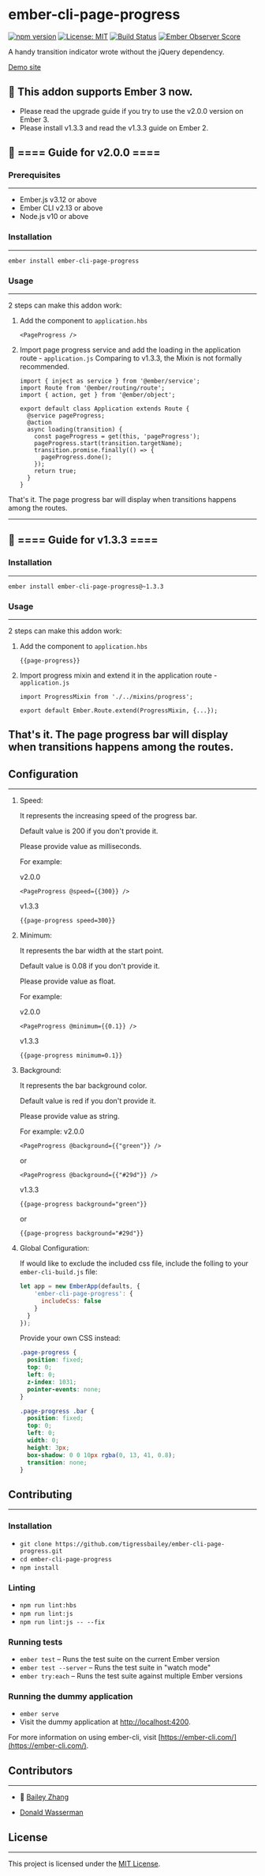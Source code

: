 ember-cli-page-progress
==============================================================================
[![npm version](https://badge.fury.io/js/ember-cli-page-progress.svg)](https://badge.fury.io/js/ember-cli-page-progress) [![License: MIT](https://img.shields.io/badge/License-MIT-yellow.svg)](https://opensource.org/licenses/MIT)
[![Build Status](https://travis-ci.com/tigressbailey/ember-cli-page-progress.svg?branch=master)](https://travis-ci.com/tigressbailey/ember-cli-page-progress)
[![Ember Observer Score](https://emberobserver.com/badges/ember-cli-page-progress.svg)](https://emberobserver.com/addons/ember-cli-page-progress)

A handy transition indicator wrote without the jQuery dependency.

[Demo site](https://tigressbailey.github.io/ember-cli-page-progress/)


## 🎉 This addon supports Ember 3 now.

  - Please read the upgrade guide if you try to use the v2.0.0 version on Ember 3.
  - Please install v1.3.3 and read the v1.3.3 guide on Ember 2.

## 🏁 ==== Guide for v2.0.0 ====

### Prerequisites
------------------------------------------------------------------------------

- Ember.js v3.12 or above
- Ember CLI v2.13 or above
- Node.js v10 or above

### Installation
------------------------------------------------------------------------------

```
ember install ember-cli-page-progress
```


### Usage
------------------------------------------------------------------------------

2 steps can make this addon work:

1. Add the component to `application.hbs`
    ```
    <PageProgress />
    ```

2. Import page progress service and add the loading in the application route - `application.js`
   Comparing to v1.3.3, the Mixin is not formally recommended.

   ```
   import { inject as service } from '@ember/service';
   import Route from '@ember/routing/route';
   import { action, get } from '@ember/object';

   export default class Application extends Route {
     @service pageProgress;
     @action
     async loading(transition) {
       const pageProgress = get(this, 'pageProgress');
       pageProgress.start(transition.targetName);
       transition.promise.finally(() => {
         pageProgress.done();
       });
       return true;
     }
   }
   ```

That's it. The page progress bar will display when transitions happens among the routes.

------------------------------------------------------------------------------

## 🏁 ==== Guide for v1.3.3 ====

### Installation
------------------------------------------------------------------------------

```
ember install ember-cli-page-progress@~1.3.3
```


### Usage
------------------------------------------------------------------------------

2 steps can make this addon work:

1. Add the component to `application.hbs`
    ```
    {{page-progress}}
    ```

2. Import progress mixin and extend it in the application route - `application.js`

   ```
   import ProgressMixin from './../mixins/progress';

   export default Ember.Route.extend(ProgressMixin, {...});
   ```


That's it. The page progress bar will display when transitions happens among the routes.
------------------------------------------------------------------------------

## Configuration
------------------------------------------------------------------------------

1. Speed:

   It represents the increasing speed of the progress bar.

   Default value is 200 if you don't provide it.

   Please provide value as milliseconds.

   For example:

   v2.0.0
   ```
   <PageProgress @speed={{300}} />
   ```

   v1.3.3
   ```
   {{page-progress speed=300}}
   ```

2. Minimum:

   It represents the bar width at the start point.

   Default value is 0.08 if you don't provide it.

   Please provide value as float.

   For example:

   v2.0.0
   ```
   <PageProgress @minimum={{0.1}} />
   ```

   v1.3.3
   ```
   {{page-progress minimum=0.1}}
   ```

3. Background:

   It represents the bar background color.

   Default value is red if you don't provide it.

   Please provide value as string.

   For example:
   v2.0.0
   ```
   <PageProgress @background={{"green"}} />
   ```
   or
   ```
   <PageProgress @background={{"#29d"}} />
   ```

   v1.3.3
   ```
   {{page-progress background="green"}}
   ```
   or
   ```
   {{page-progress background="#29d"}}
   ```

4. Global Configuration:

    If would like to exclude the included css file, include the folling to your `ember-cli-build.js` file:

    ```js
    let app = new EmberApp(defaults, {
        'ember-cli-page-progress': {
          includeCss: false
        }
      }
    });
    ```

    Provide your own CSS instead:

    ```css
    .page-progress {
      position: fixed;
      top: 0;
      left: 0;
      z-index: 1031;
      pointer-events: none;
    }

    .page-progress .bar {
      position: fixed;
      top: 0;
      left: 0;
      width: 0;
      height: 3px;
      box-shadow: 0 0 10px rgba(0, 13, 41, 0.8);
      transition: none;
    }
    ```

## Contributing
------------------------------------------------------------------------------

### Installation

* `git clone https://github.com/tigressbailey/ember-cli-page-progress.git`
* `cd ember-cli-page-progress`
* `npm install`

### Linting

* `npm run lint:hbs`
* `npm run lint:js`
* `npm run lint:js -- --fix`

### Running tests

* `ember test` – Runs the test suite on the current Ember version
* `ember test --server` – Runs the test suite in "watch mode"
* `ember try:each` – Runs the test suite against multiple Ember versions

### Running the dummy application

* `ember serve`
* Visit the dummy application at [http://localhost:4200](http://localhost:4200).

For more information on using ember-cli, visit [https://ember-cli.com/](https://ember-cli.com/).

## Contributors
------------------------------------------------------------------------------
- :tiger: [Bailey Zhang](https://tigressbailey.github.io)

- [Donald Wasserman](<https://github.com/donaldwasserman>
)

## License
------------------------------------------------------------------------------

This project is licensed under the [MIT License](LICENSE.md).
